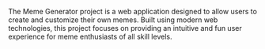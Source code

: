 The Meme Generator project is a web application designed to allow users to create and customize their own memes. Built using modern web technologies, this project focuses on providing an intuitive and fun user experience for meme enthusiasts of all skill levels.
